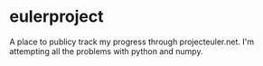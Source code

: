 eulerproject
============

A place to publicy track my progress through projecteuler.net. I'm attempting all the problems with python and numpy.
